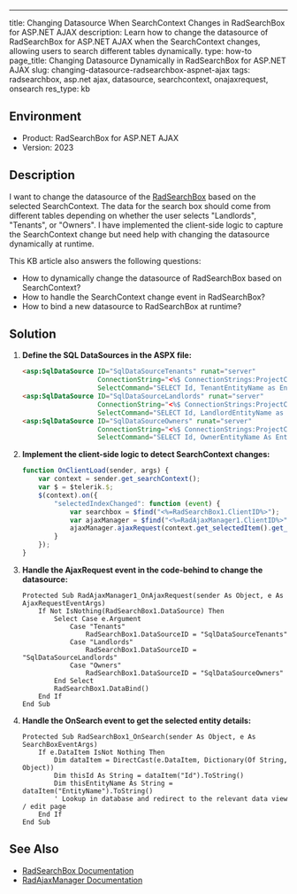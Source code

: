 ---
title: Changing Datasource When SearchContext Changes in RadSearchBox for ASP.NET AJAX
description: Learn how to change the datasource of RadSearchBox for ASP.NET AJAX when the SearchContext changes, allowing users to search different tables dynamically.
type: how-to
page_title: Changing Datasource Dynamically in RadSearchBox for ASP.NET AJAX
slug: changing-datasource-radsearchbox-aspnet-ajax
tags: radsearchbox, asp.net ajax, datasource, searchcontext, onajaxrequest, onsearch
res_type: kb

## Environment
- Product: RadSearchBox for ASP.NET AJAX
- Version: 2023

## Description

I want to change the datasource of the [RadSearchBox](https://docs.telerik.com/devtools/aspnet-ajax/controls/searchbox/overview) based on the selected SearchContext. The data for the search box should come from different tables depending on whether the user selects "Landlords", "Tenants", or "Owners". I have implemented the client-side logic to capture the SearchContext change but need help with changing the datasource dynamically at runtime.

This KB article also answers the following questions:
- How to dynamically change the datasource of RadSearchBox based on SearchContext?
- How to handle the SearchContext change event in RadSearchBox?
- How to bind a new datasource to RadSearchBox at runtime?

## Solution

1. **Define the SQL DataSources in the ASPX file:**

    ```aspx
    <asp:SqlDataSource ID="SqlDataSourceTenants" runat="server"
                       ConnectionString="<%$ ConnectionStrings:ProjectConnectionString %>"
                       SelectCommand="SELECT Id, TenantEntityName as EntityName FROM TenantEntities"></asp:SqlDataSource>
    <asp:SqlDataSource ID="SqlDataSourceLandlords" runat="server"
                       ConnectionString="<%$ ConnectionStrings:ProjectConnectionString %>"
                       SelectCommand="SELECT Id, LandlordEntityName as EntityName FROM LandlordEntities"></asp:SqlDataSource>
    <asp:SqlDataSource ID="SqlDataSourceOwners" runat="server"
                       ConnectionString="<%$ ConnectionStrings:ProjectConnectionString %>"
                       SelectCommand="SELECT Id, OwnerEntityName As EntityName FROM OwnerEntities"></asp:SqlDataSource>
    ```

2. **Implement the client-side logic to detect SearchContext changes:**

    ```javascript
    function OnClientLoad(sender, args) {
        var context = sender.get_searchContext();
        var $ = $telerik.$;
        $(context).on({
            "selectedIndexChanged": function (event) {
                var searchbox = $find("<%=RadSearchBox1.ClientID%>");
                var ajaxManager = $find("<%=RadAjaxManager1.ClientID%>");
                ajaxManager.ajaxRequest(context.get_selectedItem().get_text());
            }
        });
    }
    ```

3. **Handle the AjaxRequest event in the code-behind to change the datasource:**

    ```vb.net
    Protected Sub RadAjaxManager1_OnAjaxRequest(sender As Object, e As AjaxRequestEventArgs)
        If Not IsNothing(RadSearchBox1.DataSource) Then
            Select Case e.Argument
                Case "Tenants"
                    RadSearchBox1.DataSourceID = "SqlDataSourceTenants"
                Case "Landlords"
                    RadSearchBox1.DataSourceID = "SqlDataSourceLandlords"
                Case "Owners"
                    RadSearchBox1.DataSourceID = "SqlDataSourceOwners"
            End Select
            RadSearchBox1.DataBind()
        End If
    End Sub
    ```

4. **Handle the OnSearch event to get the selected entity details:**

    ```vb.net
    Protected Sub RadSearchBox1_OnSearch(sender As Object, e As SearchBoxEventArgs)
        If e.DataItem IsNot Nothing Then
            Dim dataItem = DirectCast(e.DataItem, Dictionary(Of String, Object))
            Dim thisId As String = dataItem("Id").ToString()
            Dim thisEntityName As String = dataItem("EntityName").ToString()
            ' Lookup in database and redirect to the relevant data view / edit page
        End If
    End Sub
    ```

## See Also

- [RadSearchBox Documentation](https://docs.telerik.com/devtools/aspnet-ajax/controls/searchbox/overview)
- [RadAjaxManager Documentation](https://docs.telerik.com/devtools/aspnet-ajax/controls/ajaxmanager/overview)

